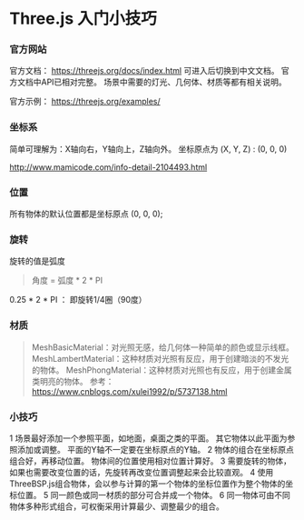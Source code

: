 # Three.js 入门小技巧

### 官方网站

官方文档：
https://threejs.org/docs/index.html
可进入后切换到中文文档。
官方文档中API已相对完整。
场景中需要的灯光、几何体、材质等都有相关说明。

官方示例：
https://threejs.org/examples/

### 坐标系

简单可理解为：X轴向右，Y轴向上，Z轴向外。
坐标原点为 (X, Y, Z) : (0, 0, 0)

http://www.mamicode.com/info-detail-2104493.html

### 位置

所有物体的默认位置都是坐标原点 (0, 0, 0);

### 旋转

旋转的值是弧度
> 角度 = 弧度 * 2 * PI

0.25 * 2 * PI ： 即旋转1/4圈（90度）

### 材质

> MeshBasicMaterial：对光照无感，给几何体一种简单的颜色或显示线框。
MeshLambertMaterial：这种材质对光照有反应，用于创建暗淡的不发光的物体。
MeshPhongMaterial：这种材质对光照也有反应，用于创建金属类明亮的物体。
参考： https://www.cnblogs.com/xulei1992/p/5737138.html

### 小技巧

1 场景最好添加一个参照平面，如地面，桌面之类的平面。
  其它物体以此平面为参照添加或调整。
  平面的Y轴不一定要在坐标原点的Y轴。
2 物体的组合在坐标原点组合好，再移动位置。
  物体间的位置使用相对位置计算好。
3 需要旋转的物体，如果也需要改变位置的话，先旋转再改变位置调整起来会比较直观。
4 使用ThreeBSP.js组合物体，会以参与计算的第一个物体的坐标位置作为整个物体的坐标位置。
5 同一颜色或同一材质的部分可合并成一个物体。
6 同一物体可由不同物体多种形式组合，可权衡采用计算最少、调整最少的组合。

